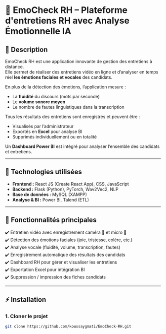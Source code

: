 # 🎯 EmoCheck RH – Plateforme d'entretiens RH avec Analyse Émotionnelle IA

## 🚀 Description
EmoCheck RH est une application innovante de gestion des entretiens à distance.  
Elle permet de réaliser des entretiens vidéo en ligne et d’analyser en temps réel **les émotions faciales et vocales** des candidats.  

En plus de la détection des émotions, l’application mesure :  
- La **fluidité** du discours (mots par seconde)  
- Le **volume sonore moyen**  
- Le nombre de fautes linguistiques dans la transcription  

Tous les résultats des entretiens sont enregistrés et peuvent être :  
- Visualisés par l’administrateur  
- Exportés en **Excel** pour analyse BI  
- Supprimés individuellement ou en totalité  

Un **Dashboard Power BI** est intégré pour analyser l’ensemble des candidats et entretiens.  

---

## 🔧 Technologies utilisées
- **Frontend :** React JS (Create React App), CSS, JavaScript  
- **Backend :** Flask (Python), PyTorch, Wav2Vec2, NLP  
- **Base de données :** MySQL (XAMPP)  
- **Analyse & BI :** Power BI, Talend (ETL)    
---

## 🎯 Fonctionnalités principales
✔️ Entretien vidéo avec enregistrement caméra 🎥 et micro 🎤  
✔️ Détection des émotions faciales (joie, tristesse, colère, etc.)  
✔️ Analyse vocale (fluidité, volume, transcription, fautes)  
✔️ Enregistrement automatique des résultats des candidats  
✔️ Dashboard RH pour gérer et visualiser les entretiens  
✔️ Exportation Excel pour intégration BI  
✔️ Suppression / impression des fiches candidats  

---


## ⚡ Installation

### 1. Cloner le projet
```bash
git clone https://github.com/koussaygmati/EmoCheck-RH.git
